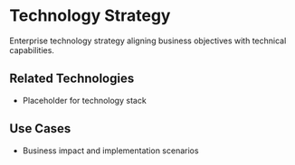 # Technology Strategy

Enterprise technology strategy aligning business objectives with technical capabilities.

## Related Technologies
- Placeholder for technology stack

## Use Cases
- Business impact and implementation scenarios
